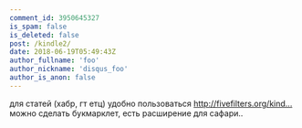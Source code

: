```yaml
---
comment_id: 3950645327
is_spam: false
is_deleted: false
post: /kindle2/
date: 2018-06-19T05:49:43Z
author_fullname: 'foo'
author_nickname: 'disqus_foo'
author_is_anon: false
---
```


<p>для статей (хабр, гт етц) удобно пользоваться <a href="http://fivefilters.org/kindle-it/" rel="nofollow noopener" title="http://fivefilters.org/kindle-it/">http://fivefilters.org/kind...</a><br>можно сделать букмарклет, есть расширение для сафари..</p>
